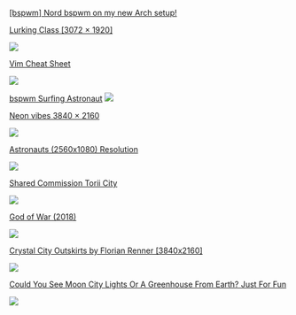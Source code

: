[[bspwm] Nord bspwm on my new Arch setup!](https://www.reddit.com/r/unixporn/comments/gere5w/bspwm_nord_bspwm_on_my_new_arch_setup/)

[Lurking Class [3072 × 1920]](https://www.reddit.com/r/wallpapers/comments/gevbj2/lurking_class_3072_1920/)

![](https://i.redd.it/umq2jlb2d8x41.png)

[Vim Cheat Sheet](https://www.reddit.com/r/UnixWallpapers/comments/61welt/vim_cheat_sheet/)

![](https://external-preview.redd.it/YR2lVxHjzKwIIoRqFeusj3182IxUILqM2zjMSI0g654.png?auto=webp&s=f4202aed992ff7223a513e67047ca33b9f41bbc8)

[bspwm Surfing Astronaut](https://www.reddit.com/r/unixporn/comments/ggk0ly/bspwm_surfing_astronaut/)
![](https://i.imgur.com/P1zl46u.jpg)

[Neon vibes 3840 × 2160](https://www.reddit.com/r/wallpapers/comments/gfxid7/neon_vibes_3840_2160/)

![](https://i.redd.it/fdb4c8enskx41.png)

[](https://www.reddit.com/r/outrun/comments/5r9phm/tfw_you_dont_have_an_219_monitor_for_rad/)



[Astronauts (2560x1080) Resolution](https://wallpapersden.com/astronauts-wallpaper/2560x1080/)

![](https://images.wallpapersden.com/image/download/astronauts_66067_2560x1080.jpg)



[Shared Commission Torii City](https://kvacm.artstation.com/projects/rRgyLG)

![](https://cdnb.artstation.com/p/assets/images/images/025/512/753/large/michal-kvac-commission-nate-w-torii-city-small.jpg?1586028898)



[God of War (2018)](https://wall.alphacoders.com/big.php?i=1036242&lang=Portuguese)

![](https://images6.alphacoders.com/103/1036242.png)


[Crystal City Outskirts by Florian Renner [3840x2160]](https://www.reddit.com/r/wallpapers/comments/g9uw4o/crystal_city_outskirts_by_florian_renner_3840x2160/)

![](https://i.redd.it/f46m53whbmv41.png)



[Could You See Moon City Lights Or A Greenhouse From Earth? Just For Fun](https://www.science20.com/robert_inventor/could_you_see_moon_city_lights_or_a_greenhouse_from_earth_just_for_fun-157480)

![](https://eoimages.gsfc.nasa.gov/images/imagerecords/55000/55167/earth_lights.gif)
